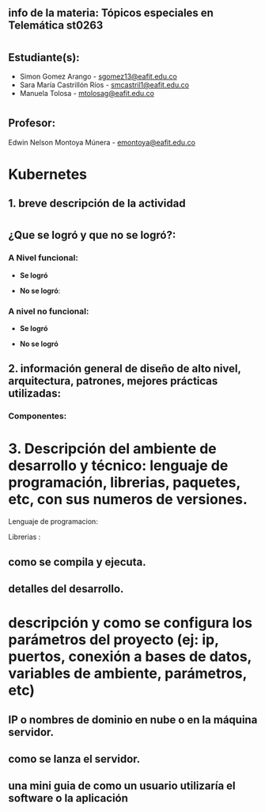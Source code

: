 ## info de la materia: Tópicos especiales en Telemática st0263 
#
## Estudiante(s): 
- Simon Gomez Arango - sgomez13@eafit.edu.co
- Sara María Castrillón Ríos - smcastril1@eafit.edu.co
- Manuela Tolosa - mtolosag@eafit.edu.co
#
## Profesor: 
Edwin Nelson Montoya Múnera - emontoya@eafit.edu.co
#
# Kubernetes

## 1. breve descripción de la actividad
#


## ¿Que se logró y que no se logró?:
### A Nivel funcional:
- **Se logró**

- **No se logró**:

### A nivel no funcional:
- **Se logró**

- **No se logró**

## 2. información general de diseño de alto nivel, arquitectura, patrones, mejores prácticas utilizadas:

### Componentes:



# 3. Descripción del ambiente de desarrollo y técnico: lenguaje de programación, librerias, paquetes, etc, con sus numeros de versiones.

Lenguaje de programacion: 

Librerias :
## como se compila y ejecuta.



## detalles del desarrollo.


# descripción y como se configura los parámetros del proyecto (ej: ip, puertos, conexión a bases de datos, variables de ambiente, parámetros, etc)
## IP o nombres de dominio en nube o en la máquina servidor.


## como se lanza el servidor.

## una mini guia de como un usuario utilizaría el software o la aplicación

